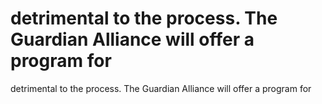 # detrimental to the process. The Guardian Alliance will offer a program for

detrimental to the process. The Guardian Alliance will offer a program for